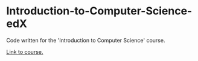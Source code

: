 # Introduction-to-Computer-Science-edX
Code written for the 'Introduction to Computer Science' course.

[Link to course.](https://www.edx.org/course/introduction-to-computer-science-and-programming-7)
